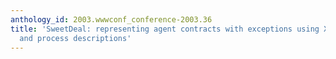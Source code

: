 ```yaml
---
anthology_id: 2003.wwwconf_conference-2003.36
title: 'SweetDeal: representing agent contracts with exceptions using XML rules, ontologies,
  and process descriptions'
---
```

